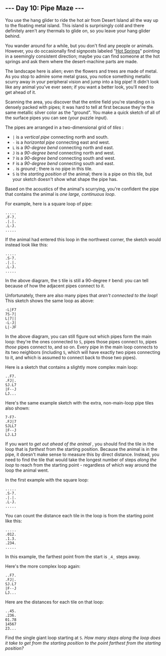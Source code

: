 ## \--- Day 10: Pipe Maze ---

You use the hang glider to ride the hot air from Desert Island all the way up
to the floating metal island. This island is surprisingly cold and there
definitely aren't any thermals to glide on, so you leave your hang glider
behind.

You wander around for a while, but you don't find any people or animals.
However, you do occasionally find signposts labeled "[Hot
Springs](https://en.wikipedia.org/wiki/Hot_spring)" pointing in a seemingly
consistent direction; maybe you can find someone at the hot springs and ask
them where the desert-machine parts are made.

The landscape here is alien; even the flowers and trees are made of metal. As
you stop to admire some metal grass, you notice something metallic scurry away
in your peripheral vision and jump into a big pipe! It didn't look like any
animal you've ever seen; if you want a better look, you'll need to get ahead
of it.

Scanning the area, you discover that the entire field you're standing on is
densely packed with pipes; it was hard to tell at first because they're the
same metallic silver color as the "ground". You make a quick sketch of all of
the surface pipes you can see (your puzzle input).

The pipes are arranged in a two-dimensional grid of _tiles_ :

  * `|` is a _vertical pipe_ connecting north and south.
  * `-` is a _horizontal pipe_ connecting east and west.
  * `L` is a _90-degree bend_ connecting north and east.
  * `J` is a _90-degree bend_ connecting north and west.
  * `7` is a _90-degree bend_ connecting south and west.
  * `F` is a _90-degree bend_ connecting south and east.
  * `.` is _ground_ ; there is no pipe in this tile.
  * `S` is the _starting position_ of the animal; there is a pipe on this tile, but your sketch doesn't show what shape the pipe has.

Based on the acoustics of the animal's scurrying, you're confident the pipe
that contains the animal is _one large, continuous loop_.

For example, here is a square loop of pipe:

    
    
    .....
    .F-7.
    .|.|.
    .L-J.
    .....
    

If the animal had entered this loop in the northwest corner, the sketch would
instead look like this:

    
    
    .....
    .S-7.
    .|.|.
    .L-J.
    .....
    

In the above diagram, the `S` tile is still a 90-degree `F` bend: you can tell
because of how the adjacent pipes connect to it.

Unfortunately, there are also many pipes that _aren't connected to the loop_!
This sketch shows the same loop as above:

    
    
    -L|F7
    7S-7|
    L|7||
    -L-J|
    L|-JF
    

In the above diagram, you can still figure out which pipes form the main loop:
they're the ones connected to `S`, pipes those pipes connect to, pipes _those_
pipes connect to, and so on. Every pipe in the main loop connects to its two
neighbors (including `S`, which will have exactly two pipes connecting to it,
and which is assumed to connect back to those two pipes).

Here is a sketch that contains a slightly more complex main loop:

    
    
    ..F7.
    .FJ|.
    SJ.L7
    |F--J
    LJ...
    

Here's the same example sketch with the extra, non-main-loop pipe tiles also
shown:

    
    
    7-F7-
    .FJ|7
    SJLL7
    |F--J
    LJ.LJ
    

If you want to _get out ahead of the animal_ , you should find the tile in the
loop that is _farthest_ from the starting position. Because the animal is in
the pipe, it doesn't make sense to measure this by direct distance. Instead,
you need to find the tile that would take the longest number of steps _along
the loop_ to reach from the starting point - regardless of which way around
the loop the animal went.

In the first example with the square loop:

    
    
    .....
    .S-7.
    .|.|.
    .L-J.
    .....
    

You can count the distance each tile in the loop is from the starting point
like this:

    
    
    .....
    .012.
    .1.3.
    .234.
    .....
    

In this example, the farthest point from the start is `_4_` steps away.

Here's the more complex loop again:

    
    
    ..F7.
    .FJ|.
    SJ.L7
    |F--J
    LJ...
    

Here are the distances for each tile on that loop:

    
    
    ..45.
    .236.
    01.78
    14567
    23...
    

Find the single giant loop starting at `S`. _How many steps along the loop
does it take to get from the starting position to the point farthest from the
starting position?_

